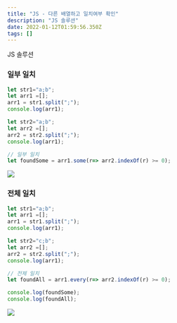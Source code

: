 ```yaml
---
title: "JS - 다른 배열하고 일치여부 확인"
description: "JS 솔루션"
date: 2022-01-12T01:59:56.350Z
tags: []
---
```

JS 솔루션

### 일부 일치
```js
let str1="a;b";
let arr1 =[];
arr1 = str1.split(";");
console.log(arr1);

let str2="a;b";
let arr2 =[];
arr2 = str2.split(";");
console.log(arr1);

// 일부 일치
let foundSome = arr1.some(r=> arr2.indexOf(r) >= 0);
```
![](/images/ab3ee86e-f233-4016-a70f-76af91755047-image.png)

### 전체 일치 

```js
let str1="a;b";
let arr1 =[];
arr1 = str1.split(";");
console.log(arr1);

let str2="c;b";
let arr2 =[];
arr2 = str2.split(";");
console.log(arr1);

// 전체 일치
let foundAll = arr1.every(r=> arr2.indexOf(r) >= 0);

console.log(foundSome); 
console.log(foundAll); 
```
![](/images/5c09230a-004a-4110-9a70-6d969e4240b3-image.png)